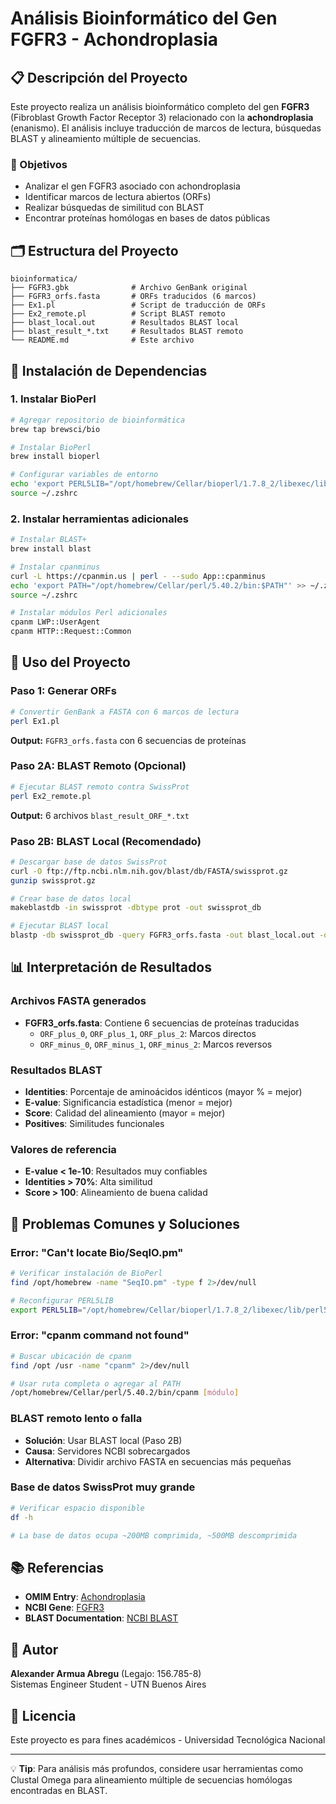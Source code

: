 # Análisis Bioinformático del Gen FGFR3 - Achondroplasia

## 📋 Descripción del Proyecto

Este proyecto realiza un análisis bioinformático completo del gen **FGFR3** (Fibroblast Growth Factor Receptor 3) relacionado con la **achondroplasia** (enanismo). El análisis incluye traducción de marcos de lectura, búsquedas BLAST y alineamiento múltiple de secuencias.

### 🎯 Objetivos
- Analizar el gen FGFR3 asociado con achondroplasia
- Identificar marcos de lectura abiertos (ORFs)
- Realizar búsquedas de similitud con BLAST
- Encontrar proteínas homólogas en bases de datos públicas

## 🗂️ Estructura del Proyecto

```
bioinformatica/
├── FGFR3.gbk              # Archivo GenBank original
├── FGFR3_orfs.fasta       # ORFs traducidos (6 marcos)
├── Ex1.pl                 # Script de traducción de ORFs
├── Ex2_remote.pl          # Script BLAST remoto
├── blast_local.out        # Resultados BLAST local
├── blast_result_*.txt     # Resultados BLAST remoto
└── README.md              # Este archivo
```

## 🔧 Instalación de Dependencias

### 1. Instalar BioPerl
```bash
# Agregar repositorio de bioinformática
brew tap brewsci/bio

# Instalar BioPerl
brew install bioperl

# Configurar variables de entorno
echo 'export PERL5LIB="/opt/homebrew/Cellar/bioperl/1.7.8_2/libexec/lib/perl5:$PERL5LIB"' >> ~/.zshrc
source ~/.zshrc
```

### 2. Instalar herramientas adicionales
```bash
# Instalar BLAST+
brew install blast

# Instalar cpanminus
curl -L https://cpanmin.us | perl - --sudo App::cpanminus
echo 'export PATH="/opt/homebrew/Cellar/perl/5.40.2/bin:$PATH"' >> ~/.zshrc
source ~/.zshrc

# Instalar módulos Perl adicionales
cpanm LWP::UserAgent
cpanm HTTP::Request::Common
```

## 🚀 Uso del Proyecto

### Paso 1: Generar ORFs
```bash
# Convertir GenBank a FASTA con 6 marcos de lectura
perl Ex1.pl
```
**Output:** `FGFR3_orfs.fasta` con 6 secuencias de proteínas

### Paso 2A: BLAST Remoto (Opcional)
```bash
# Ejecutar BLAST remoto contra SwissProt
perl Ex2_remote.pl
```
**Output:** 6 archivos `blast_result_ORF_*.txt`

### Paso 2B: BLAST Local (Recomendado)
```bash
# Descargar base de datos SwissProt
curl -O ftp://ftp.ncbi.nlm.nih.gov/blast/db/FASTA/swissprot.gz
gunzip swissprot.gz

# Crear base de datos local
makeblastdb -in swissprot -dbtype prot -out swissprot_db

# Ejecutar BLAST local
blastp -db swissprot_db -query FGFR3_orfs.fasta -out blast_local.out -outfmt 6 -evalue 1e-5 -max_target_seqs 10
```

## 📊 Interpretación de Resultados

### Archivos FASTA generados
- **FGFR3_orfs.fasta**: Contiene 6 secuencias de proteínas traducidas
  - `ORF_plus_0`, `ORF_plus_1`, `ORF_plus_2`: Marcos directos
  - `ORF_minus_0`, `ORF_minus_1`, `ORF_minus_2`: Marcos reversos

### Resultados BLAST
- **Identities**: Porcentaje de aminoácidos idénticos (mayor % = mejor)
- **E-value**: Significancia estadística (menor = mejor)
- **Score**: Calidad del alineamiento (mayor = mejor)
- **Positives**: Similitudes funcionales

### Valores de referencia
- **E-value < 1e-10**: Resultados muy confiables
- **Identities > 70%**: Alta similitud
- **Score > 100**: Alineamiento de buena calidad

## 🔧 Problemas Comunes y Soluciones

### Error: "Can't locate Bio/SeqIO.pm"
```bash
# Verificar instalación de BioPerl
find /opt/homebrew -name "SeqIO.pm" -type f 2>/dev/null

# Reconfigurar PERL5LIB
export PERL5LIB="/opt/homebrew/Cellar/bioperl/1.7.8_2/libexec/lib/perl5:$PERL5LIB"
```

### Error: "cpanm command not found"
```bash
# Buscar ubicación de cpanm
find /opt /usr -name "cpanm" 2>/dev/null

# Usar ruta completa o agregar al PATH
/opt/homebrew/Cellar/perl/5.40.2/bin/cpanm [módulo]
```

### BLAST remoto lento o falla
- **Solución**: Usar BLAST local (Paso 2B)
- **Causa**: Servidores NCBI sobrecargados
- **Alternativa**: Dividir archivo FASTA en secuencias más pequeñas

### Base de datos SwissProt muy grande
```bash
# Verificar espacio disponible
df -h

# La base de datos ocupa ~200MB comprimida, ~500MB descomprimida
```

## 📚 Referencias

- **OMIM Entry**: [Achondroplasia](https://www.omim.org/entry/100800)
- **NCBI Gene**: [FGFR3](https://www.ncbi.nlm.nih.gov/gene/2261)
- **BLAST Documentation**: [NCBI BLAST](https://blast.ncbi.nlm.nih.gov/Blast.cgi)

## 👤 Autor

**Alexander Armua Abregu** (Legajo: 156.785-8)  
Sistemas Engineer Student - UTN Buenos Aires

## 📄 Licencia

Este proyecto es para fines académicos - Universidad Tecnológica Nacional

---

💡 **Tip**: Para análisis más profundos, considere usar herramientas como Clustal Omega para alineamiento múltiple de secuencias homólogas encontradas en BLAST.